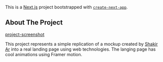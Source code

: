 This is a [Next.js](https://nextjs.org/) project bootstrapped with [`create-next-app`](https://github.com/vercel/next.js/tree/canary/packages/create-next-app).

## About The Project

[project-screenshot]

This project represents a simple replication of a mockup created by [Shakir Ar](https://www.arshakir.com/project/travel-agency-landing-page-freebie) into a real landing page using web technologies. The langing page has cool animations using Framer motion.

<!-- MARKDOWN LINKS & IMAGES -->

[project-screenshot]: images/jadoo.png
